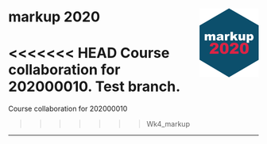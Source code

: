 <!-- README.md is generated from README.Rmd. Please edit that file -->

# markup 2020 <a href='https://github.com/gerkovink/markup2020'><img src='markup_sticker_SMALL.png' align="right" height="139" /></a>

<<<<<<< HEAD
Course collaboration for 202000010. Test branch.
=======
Course collaboration for 202000010
>>>>>>> Wk4_markup

-----
